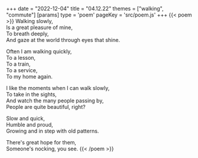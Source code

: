 +++
date = "2022-12-04"
title = "04.12.22"
themes = ["walking", "commute"]
[params]
  type = 'poem'
  pageKey = 'src/poem.js'
+++
{{< poem >}}
Walking slowly,  
Is a great pleasure of mine,  
To breath deeply,  
And gaze at the world through eyes that shine.  
  
Often I am walking quickly,  
To a lesson,  
To a train,  
To a service,  
To my home again.  
  
I like the moments when I can walk slowly,  
To take in the sights,  
And watch the many people passing by,  
People are quite beautiful, right?  
  
Slow and quick,  
Humble and proud,  
Growing and in step with old patterns.  
  
There's great hope for them,  
Someone's nocking, you see.
{{< /poem >}}